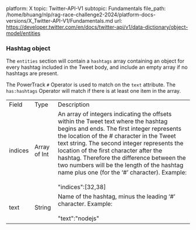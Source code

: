platform: X
topic: Twitter-API-V1
subtopic: Fundamentals
file_path: /home/bhuang/nlp/rag-race-challenge2-2024/platform-docs-versions/X_Twitter-API-V1/Fundamentals.md
url: https://developer.twitter.com/en/docs/twitter-api/v1/data-dictionary/object-model/entities

### Hashtag object  

The `entities` section will contain a `hashtags` array containing an object for every hashtag included in the Tweet body, and include an empty array if no hashtags are present.

The PowerTrack `#` Operator is used to match on the `text` attribute. The `has:hashtags` Operator will match if there is at least one item in the array.

|     |     |     |
| --- | --- | --- |
| Field | Type | Description |
| indices | Array of Int | An array of integers indicating the offsets within the Tweet text where the hashtag begins and ends. The first integer represents the location of the # character in the Tweet text string. The second integer represents the location of the first character after the hashtag. Therefore the difference between the two numbers will be the length of the hashtag name plus one (for the ‘#’ character). Example:<br><br>"indices":\[32,38\] |
| text | String | Name of the hashtag, minus the leading ‘#’ character. Example:<br><br>"text":"nodejs" |